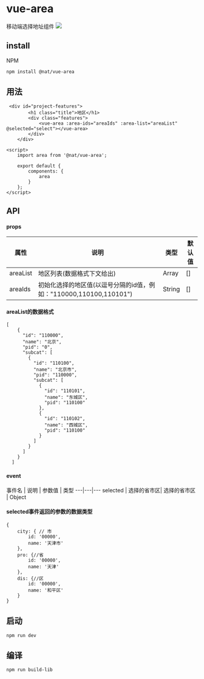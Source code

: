 # vue-area
移动端选择地址组件
![](//cdn.51talk.com/apollo/images/6ec0e8ad944157a52e0368657ec84bf2.png//cdn.51talk.com/apollo/images/f2887eafaa0c6386a85ef838c5936558.png)
## install
NPM
```
npm install @nat/vue-area
```
## 用法
```
 <div id="project-features">
        <h1 class="title">地区</h1>
        <div class="features">
            <vue-area :area-ids="areaIds" :area-list="areaList" @selected="select"></vue-area>
        </div>
    </div>
```
```
<script>
    import area from '@nat/vue-area';

    export default {
        components: {
            area
        }
    };
</script>
```
## API
#### props
属性 | 说明 | 类型 | 默认值
---|---|---|---
areaList | 地区列表(数据格式下文给出) | Array | []
areaIds | 初始化选择的地区值(以逗号分隔的id值，例如："110000,110100,110101") | String | []
#### areaList的数据格式
```
[
    {
      "id": "110000",
      "name": "北京",
      "pid": "0",
      "subcat": [
        {
          "id": "110100",
          "name": "北京市",
          "pid": "110000",
          "subcat": [
            {
              "id": "110101",
              "name": "东城区",
              "pid": "110100"
            },
            {
              "id": "110102",
              "name": "西城区",
              "pid": "110100"
            }
          ]
        }
      ]
    }
  ]
```
#### event
事件名 | 说明 | 参数值 | 类型
---|---|---
selected | 选择的省市区| 选择的省市区 | Object
#### selected事件返回的参数的数据类型
```
{
    city: { // 市
        id: '00000',
        name: '天津市'
    },
    pro: {//省
        id: '00000',
        name: '天津'
    },
    dis: {//区
        id: '00000',
        name: '和平区'
    }
}
```
## 启动
```
npm run dev
```
## 编译
```
npm run build-lib
```
